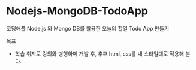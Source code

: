# Nodejs-MongoDB-TodoApp

코딩애플 Node.js 와 Mongo DB를 활용한 오늘의 할일 Todo App 만들기 

목표
- 학습 취지로 강의와 병행하며 개발 후, 추후 html, css를 내 스타일대로 적용해 본다.

